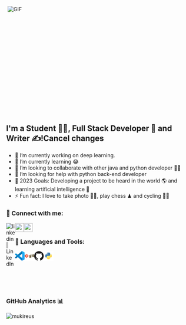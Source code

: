 

<img align="right" alt="GIF" src="https://github.com/abhisheknaiidu/abhisheknaiidu/blob/master/code.gif?raw=true" width="500" height="320" />

## I'm a Student 👨‍🎓, Full Stack Developer 🚀 and Writer ✍!Cancel changes
- 🔭 I’m currently working on deep learning.
- 🌱 I’m currently learning 😂
- 👯 I’m looking to collaborate with other java and python developer 👩‍💻 
- 🤔 I’m looking for help with python back-end developer
- 🥅 2023 Goals: Developing a project to be heard in the world 🌎 and learning artificial intelligence 🤖
- ⚡ Fun fact: I love to take photo 🏊‍♀️, play chess ♟  and cycling 🚴‍♀️

### 📩 Connect with me:

[<img align="left" alt="linkedin | LinkedIn" width="24px" src="https://raw.githubusercontent.com/peterthehan/peterthehan/master/assets/linkedin.svg" />][linkedin]

[<img align="left" height="24" width="24" src="https://cdn.jsdelivr.net/npm/simple-icons@v4/icons/instagram.svg" />][instagram]
[<img align="left" height="24" width="24" src="https://cdn.jsdelivr.net/npm/simple-icons@v4/icons/gmail.svg" />][gmail]

<br />

### 🔧 Languages and Tools:

[<img align="left" alt="Visual Studio Code" width="26px" src="https://raw.githubusercontent.com/github/explore/80688e429a7d4ef2fca1e82350fe8e3517d3494d/topics/visual-studio-code/visual-studio-code.png" />][vsCode]
[<img align="left" alt="Git" width="26px" src="https://raw.githubusercontent.com/github/explore/80688e429a7d4ef2fca1e82350fe8e3517d3494d/topics/git/git.png" />][git]
[<img align="left" alt="GitHub" width="26px" src="https://raw.githubusercontent.com/github/explore/78df643247d429f6cc873026c0622819ad797942/topics/github/github.png" />][github]

[<img align="left" alt="Python" width="26px" src="https://raw.githubusercontent.com/github/explore/cebd63002168a05a6a642f309227eefeccd92950/topics/python/python.png" />][python]


<br />




<br />
<br />
<br />
<br />
<br />


### GitHub Analytics 📊

  <img height="180em" align="left" src="https://github-readme-stats.vercel.app/api/top-langs?username=burcinozkan&show_icons=true&locale=en&layout=compact&langs_count=8&theme=radical" alt="mukireus"/>
</a>

<br />
<br />

[instagram]: https://www.instagram.com/hburcinnozkan/
[linkedin]: https://www.linkedin.com/in/burcinozkan/
[medium]: https://medium.com/@burcinozkkan12
[gmail]: mailto:burcinozkkan12@gmail.com

[vsCode]: https://code.visualstudio.com/
[git]: https://git-scm.com/
[android]: https://www.android.com/
[github]: https://github.com/burcinozkan
[python]: https://www.python.org/

[xd]: https://www.adobe.com/products/xd.html



